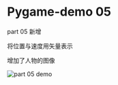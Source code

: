 # Pygame-demo 05
part 05 新增 

将位置与速度用矢量表示

增加了人物的图像





![part 05 demo](https://github.com/typeme/pygame-demo/blob/master/pictute/part%2005%20demo.png)

























